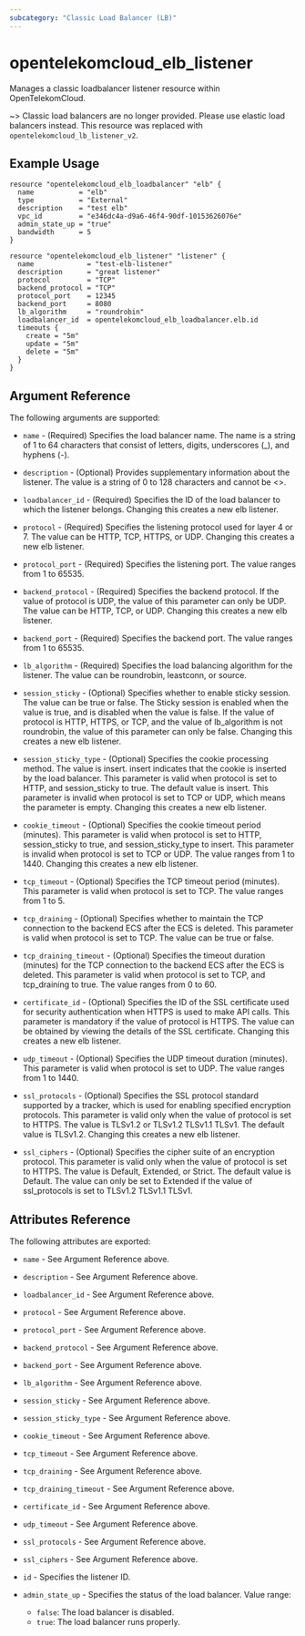 ```yaml
---
subcategory: "Classic Load Balancer (LB)"
---
```


# opentelekomcloud_elb_listener

Manages a classic loadbalancer listener resource within OpenTelekomCloud.

~>
Classic load balancers are no longer provided. Please use elastic load balancers instead.
This resource was replaced with `opentelekomcloud_lb_listener_v2`.

## Example Usage

```hcl
resource "opentelekomcloud_elb_loadbalancer" "elb" {
  name           = "elb"
  type           = "External"
  description    = "test elb"
  vpc_id         = "e346dc4a-d9a6-46f4-90df-10153626076e"
  admin_state_up = "true"
  bandwidth      = 5
}

resource "opentelekomcloud_elb_listener" "listener" {
  name             = "test-elb-listener"
  description      = "great listener"
  protocol         = "TCP"
  backend_protocol = "TCP"
  protocol_port    = 12345
  backend_port     = 8080
  lb_algorithm     = "roundrobin"
  loadbalancer_id  = opentelekomcloud_elb_loadbalancer.elb.id
  timeouts {
    create = "5m"
    update = "5m"
    delete = "5m"
  }
}
```

## Argument Reference

The following arguments are supported:

* `name` - (Required) Specifies the load balancer name. The name is a string
  of 1 to 64 characters that consist of letters, digits, underscores (_), and
  hyphens (-).

* `description` - (Optional) Provides supplementary information about the listener.
  The value is a string of 0 to 128 characters and cannot be <>.

* `loadbalancer_id` - (Required) Specifies the ID of the load balancer to which
  the listener belongs.  Changing this creates a new elb listener.

* `protocol` - (Required) Specifies the listening protocol used for layer 4
  or 7. The value can be HTTP, TCP, HTTPS, or UDP.  Changing this creates a
  new elb listener.

* `protocol_port` - (Required) Specifies the listening port. The value ranges from 1
  to 65535.

* `backend_protocol` - (Required) Specifies the backend protocol. If the value
  of protocol is UDP, the value of this parameter can only be UDP. The value can
  be HTTP, TCP, or UDP.  Changing this creates a new elb listener.

* `backend_port` - (Required) Specifies the backend port. The value ranges from
  1 to 65535.

* `lb_algorithm` - (Required) Specifies the load balancing algorithm for the
  listener. The value can be roundrobin, leastconn, or source.

* `session_sticky` - (Optional) Specifies whether to enable sticky session.
  The value can be true or false. The Sticky session is enabled when the value
  is true, and is disabled when the value is false. If the value of protocol is
  HTTP, HTTPS, or TCP, and the value of lb_algorithm is not roundrobin, the value
  of this parameter can only be false.  Changing this creates a new elb listener.

* `session_sticky_type` - (Optional) Specifies the cookie processing method.
  The value is insert. insert indicates that the cookie is inserted by the load
  balancer. This parameter is valid when protocol is set to HTTP, and session_sticky
  to true. The default value is insert. This parameter is invalid when protocol
  is set to TCP or UDP, which means the parameter is empty.  Changing this creates
  a new elb listener.

* `cookie_timeout` - (Optional) Specifies the cookie timeout period (minutes).
  This parameter is valid when protocol is set to HTTP, session_sticky to true,
  and session_sticky_type to insert. This parameter is invalid when protocol is
  set to TCP or UDP. The value ranges from 1 to 1440.  Changing this creates a
  new elb listener.

* `tcp_timeout` - (Optional) Specifies the TCP timeout period (minutes). This
  parameter is valid when protocol is set to TCP. The value ranges from 1 to 5.

* `tcp_draining` - (Optional) Specifies whether to maintain the TCP connection
  to the backend ECS after the ECS is deleted. This parameter is valid when protocol
  is set to TCP. The value can be true or false.

* `tcp_draining_timeout` - (Optional) Specifies the timeout duration (minutes)
  for the TCP connection to the backend ECS after the ECS is deleted. This parameter
  is valid when protocol is set to TCP, and tcp_draining to true. The value ranges
  from 0 to 60.

* `certificate_id` - (Optional) Specifies the ID of the SSL certificate used
  for security authentication when HTTPS is used to make API calls. This parameter
  is mandatory if the value of protocol is HTTPS. The value can be obtained by
  viewing the details of the SSL certificate.  Changing this creates a new elb
  listener.

* `udp_timeout` - (Optional) Specifies the UDP timeout duration (minutes). This
  parameter is valid when protocol is set to UDP. The value ranges from 1 to 1440.

* `ssl_protocols` - (Optional) Specifies the SSL protocol standard supported
  by a tracker, which is used for enabling specified encryption protocols. This
  parameter is valid only when the value of protocol is set to HTTPS. The value
  is TLSv1.2 or TLSv1.2 TLSv1.1 TLSv1. The default value is TLSv1.2. Changing
  this creates a new elb listener.

* `ssl_ciphers` - (Optional) Specifies the cipher suite of an encryption protocol.
  This parameter is valid only when the value of protocol is set to HTTPS. The
  value is Default, Extended, or Strict. The default value is Default. The value
  can only be set to Extended if the value of ssl_protocols is set to TLSv1.2
  TLSv1.1 TLSv1.

## Attributes Reference

The following attributes are exported:

* `name` - See Argument Reference above.

* `description` - See Argument Reference above.

* `loadbalancer_id` - See Argument Reference above.

* `protocol` - See Argument Reference above.

* `protocol_port` - See Argument Reference above.

* `backend_protocol` - See Argument Reference above.

* `backend_port` - See Argument Reference above.

* `lb_algorithm` - See Argument Reference above.

* `session_sticky` - See Argument Reference above.

* `session_sticky_type` - See Argument Reference above.

* `cookie_timeout` - See Argument Reference above.

* `tcp_timeout` - See Argument Reference above.

* `tcp_draining` - See Argument Reference above.

* `tcp_draining_timeout` - See Argument Reference above.

* `certificate_id` - See Argument Reference above.

* `udp_timeout` - See Argument Reference above.

* `ssl_protocols` - See Argument Reference above.

* `ssl_ciphers` - See Argument Reference above.

* `id` - Specifies the listener ID.

* `admin_state_up` - Specifies the status of the load balancer. Value range:
  * `false`: The load balancer is disabled.
  * `true`: The load balancer runs properly.
